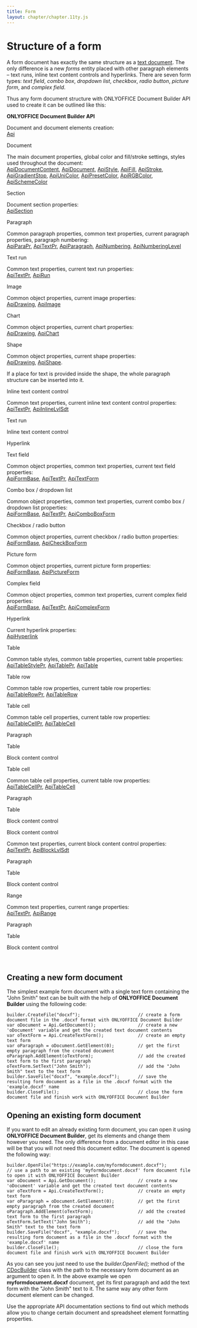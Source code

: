 ```yaml
---
title: Form
layout: chapter/chapter.11ty.js
---
```

# Structure of a form

A form document has exactly the same structure as a [text document](/docbuilder/textdocumentapi). The only difference is a new *forms* entity placed with other paragraph elements – text runs, inline text content controls and hyperlinks. There are seven form types: *text field*, *combo box*, *dropdown list*, *checkbox*, *radio button*, *picture form*, and *complex field*.

Thus any form document structure with ONLYOFFICE Document Builder API used to create it can be outlined like this:

**ONLYOFFICE Document Builder API**

Document and document elements creation:\
[Api](/docbuilder/textdocumentapi/api)

Document

The main document properties, global color and fill/stroke settings, styles used throughout the document:\
[ApiDocumentContent](/docbuilder/textdocumentapi/apidocumentcontent), [ApiDocument](/docbuilder/textdocumentapi/apidocument), [ApiStyle](/docbuilder/textdocumentapi/apistyle), [ApiFill](/docbuilder/textdocumentapi/apifill), [ApiStroke](/docbuilder/textdocumentapi/apistroke), [ApiGradientStop](/docbuilder/textdocumentapi/apigradientstop), [ApiUniColor](/docbuilder/textdocumentapi/apiunicolor), [ApiPresetColor](/docbuilder/textdocumentapi/apipresetcolor), [ApiRGBColor](/docbuilder/textdocumentapi/apirgbcolor), [ApiSchemeColor](/docbuilder/textdocumentapi/apischemecolor)

Section

Document section properties:\
[ApiSection](/docbuilder/textdocumentapi/apisection)

Paragraph

Common paragraph properties, common text properties, current paragraph properties, paragraph numbering:\
[ApiParaPr](/docbuilder/textdocumentapi/apiparapr), [ApiTextPr](/docbuilder/textdocumentapi/apitextpr), [ApiParagraph](/docbuilder/textdocumentapi/apiparagraph), [ApiNumbering](/docbuilder/textdocumentapi/apinumbering), [ApiNumberingLevel](/docbuilder/textdocumentapi/apinumberinglevel)

Text run

Common text properties, current text run properties:\
[ApiTextPr](/docbuilder/textdocumentapi/apitextpr), [ApiRun](/docbuilder/textdocumentapi/apirun)

Image

Common object properties, current image properties:\
[ApiDrawing](/docbuilder/textdocumentapi/apidrawing), [ApiImage](/docbuilder/textdocumentapi/apiimage)

Chart

Common object properties, current chart properties:\
[ApiDrawing](/docbuilder/textdocumentapi/apidrawing), [ApiChart](/docbuilder/textdocumentapi/apichart)

Shape

Common object properties, current shape properties:\
[ApiDrawing](/docbuilder/textdocumentapi/apidrawing), [ApiShape](/docbuilder/textdocumentapi/apishape).

If a place for text is provided inside the shape, the whole paragraph structure can be inserted into it.

Inline text content control

Common text properties, current inline text content control properties:\
[ApiTextPr](/docbuilder/textdocumentapi/apitextpr), [ApiInlineLvlSdt](/docbuilder/textdocumentapi/apiinlinelvlsdt)

Text run

Inline text content control

Hyperlink

Text field

Common object properties, common text properties, current text field properties:\
[ApiFormBase](/docbuilder/textdocumentapi/apiformbase), [ApiTextPr](/docbuilder/textdocumentapi/apitextpr), [ApiTextForm](/docbuilder/textdocumentapi/apitextform)

Combo box / dropdown list

Common object properties, common text properties, current combo box / dropdown list properties:\
[ApiFormBase](/docbuilder/textdocumentapi/apiformbase), [ApiTextPr](/docbuilder/textdocumentapi/apitextpr), [ApiComboBoxForm](/docbuilder/textdocumentapi/apicomboboxform)

Checkbox / radio button

Common object properties, current checkbox / radio button properties:\
[ApiFormBase](/docbuilder/textdocumentapi/apiformbase), [ApiCheckBoxForm](/docbuilder/textdocumentapi/apicheckboxform)

Picture form

Common object properties, current picture form properties:\
[ApiFormBase](/docbuilder/textdocumentapi/apiformbase), [ApiPictureForm](/docbuilder/textdocumentapi/apipictureform)

Complex field

Common object properties, common text properties, current complex field properties:\
[ApiFormBase](/docbuilder/textdocumentapi/apiformbase), [ApiTextPr](/docbuilder/textdocumentapi/apitextpr), [ApiComplexForm](/docbuilder/textdocumentapi/apicomplexform)

Hyperlink

Current hyperlink properties:\
[ApiHyperlink](/docbuilder/textdocumentapi/apihyperlink)

Table

Common table styles, common table properties, current table properties:\
[ApiTableStylePr](/docbuilder/textdocumentapi/apitablestylepr), [ApiTablePr](/docbuilder/textdocumentapi/apitablepr), [ApiTable](/docbuilder/textdocumentapi/apitable)

Table row

Common table row properties, current table row properties:\
[ApiTableRowPr](/docbuilder/textdocumentapi/apitablerowpr), [ApiTableRow](/docbuilder/textdocumentapi/apitablerow)

Table cell

Common table cell properties, current table row properties:\
[ApiTableCellPr](/docbuilder/textdocumentapi/apitablecellpr), [ApiTableCell](/docbuilder/textdocumentapi/apitablecell)

Paragraph

Table

Block content control

Table cell

Common table cell properties, current table row properties:\
[ApiTableCellPr](/docbuilder/textdocumentapi/apitablecellpr), [ApiTableCell](/docbuilder/textdocumentapi/apitablecell)

Paragraph

Table

Block content control

Block content control

Common text properties, current block content control properties:\
[ApiTextPr](/docbuilder/textdocumentapi/apitextpr), [ApiBlockLvlSdt](/docbuilder/textdocumentapi/apiblocklvlsdt)

Paragraph

Table

Block content control

Range

Common text properties, current range properties:\
[ApiTextPr](/docbuilder/textdocumentapi/apitextpr), [ApiRange](/docbuilder/textdocumentapi/apirange)

Paragraph

Table

Block content control

 

## Creating a new form document

The simplest example form document with a single text form containing the "John Smith" text can be built with the help of **ONLYOFFICE Document Builder** using the following code:

```
builder.CreateFile("docxf");                      // create a form document file in the .docxf format with ONLYOFFICE Document Builder
var oDocument = Api.GetDocument();                // create a new 'oDocument' variable and get the created text document contents
var oTextForm = Api.CreateTextForm();             // create an empty text form
var oParagraph = oDocument.GetElement(0);         // get the first empty paragraph from the created document
oParagraph.AddElement(oTextForm);                 // add the created text form to the first paragraph
oTextForm.SetText("John Smith");                  // add the "John Smith" text to the text form
builder.SaveFile("docxf", "example.docxf");       // save the resulting form document as a file in the .docxf format with the 'example.docxf' name
builder.CloseFile();                              // close the form document file and finish work with ONLYOFFICE Document Builder
```

## Opening an existing form document

If you want to edit an already existing form document, you can open it using **ONLYOFFICE Document Builder**, get its elements and change them however you need. The only difference from a document editor in this case will be that you will not need this document editor. The document is opened the following way:

```
builder.OpenFile("https://example.com/myformdocument.docxf");        // use a path to an existing 'myformdocument.docxf' form document file to open it with ONLYOFFICE Document Builder
var oDocument = Api.GetDocument();                // create a new 'oDocument' variable and get the created text document contents
var oTextForm = Api.CreateTextForm();             // create an empty text form
var oParagraph = oDocument.GetElement(0);         // get the first empty paragraph from the created document
oParagraph.AddElement(oTextForm);                 // add the created text form to the first paragraph
oTextForm.SetText("John Smith");                  // add the "John Smith" text to the text form
builder.SaveFile("docxf", "example.docxf");       // save the resulting form document as a file in the .docxf format with the 'example.docxf' name
builder.CloseFile();                              // close the form document file and finish work with ONLYOFFICE Document Builder
```

As you can see you just need to use the *builder.OpenFile();* method of the [CDocBuilder](/docbuilder/integrationapi/cdocbuilder) class with the path to the necessary form document as an argument to open it. In the above example we open **myformdocument.docxf** document, get its first paragraph and add the text form with the "John Smith" text to it. The same way any other form document element can be changed.

Use the appropriate API documentation sections to find out which methods allow you to change certain document and spreadsheet element formatting properties.
